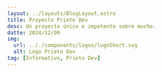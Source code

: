 ```yaml
---
layout: ../layouts/BlogLayout.astro
title: Proyecto Prieto Dev
desc: Un proyecto único e impotente sobre mucho.
datte: 2024/12/09
img:
  url: .././components/logos/logoShort.svg
  alt: Logo Prieto Dev
tag: [Informativo, Prieto Dev]
---
```

